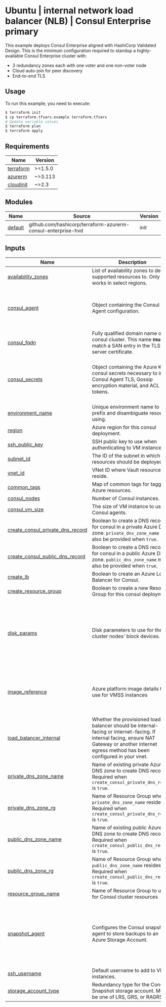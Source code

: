 # Ubuntu | internal network load balancer (NLB) | Consul Enterprise primary

This example deploys Consul Enterprise aligned with HashiCorp Validated Design. This is the minimum configuration required to standup a highly-available Consul Enterprise cluster with:

* 3 redundancy zones each with one voter and one non-voter node
* Cloud auto-join for peer discovery
* End-to-end TLS

## Usage

To run this example, you need to execute:

```bash
$ terraform init
$ cp terraform.tfvars.example terraform.tfvars
# Update variable values
$ terraform plan
$ terraform apply
```

<!-- BEGIN_TF_DOCS -->
## Requirements

| Name | Version |
|------|---------|
| <a name="requirement_terraform"></a> [terraform](#requirement\_terraform) | >=1.5.0 |
| <a name="requirement_azurerm"></a> [azurerm](#requirement\_azurerm) | ~>3.113 |
| <a name="requirement_cloudinit"></a> [cloudinit](#requirement\_cloudinit) | ~>2.3 |

## Modules

| Name | Source | Version |
|------|--------|---------|
| <a name="module_default"></a> [default](#module\_default) | github.com/hashicorp/terraform-azurerm-consul-enterprise-hvd | init |

## Inputs

| Name | Description | Type | Default | Required |
|------|-------------|------|---------|:--------:|
| <a name="input_availability_zones"></a> [availability\_zones](#input\_availability\_zones) | List of availability zones to deploy supported resources to. Only works in select regions. | `list(string)` | n/a | yes |
| <a name="input_consul_agent"></a> [consul\_agent](#input\_consul\_agent) | Object containing the Consul Agent configuration. | <pre>object({<br/>    bootstrap_acls = optional(bool, true)<br/>    datacenter     = optional(string, "dc1")<br/>    version        = string<br/>  })</pre> | n/a | yes |
| <a name="input_consul_fqdn"></a> [consul\_fqdn](#input\_consul\_fqdn) | Fully qualified domain name of the consul cluster. This name __must__ match a SAN entry in the TLS server certificate. | `string` | n/a | yes |
| <a name="input_consul_secrets"></a> [consul\_secrets](#input\_consul\_secrets) | Object containing the Azure Key consul secrets necessary to inject Consul Agent TLS, Gossip encryption material, and ACL tokens. | <pre>object({<br/>    kind = string<br/>    azure_keyvault = optional(object({<br/>      id = optional(string)<br/>    }), {})<br/>  })</pre> | n/a | yes |
| <a name="input_environment_name"></a> [environment\_name](#input\_environment\_name) | Unique environment name to prefix and disambiguate resources using. | `string` | n/a | yes |
| <a name="input_region"></a> [region](#input\_region) | Azure region for this consul deployment. | `string` | n/a | yes |
| <a name="input_ssh_public_key"></a> [ssh\_public\_key](#input\_ssh\_public\_key) | SSH public key to use when authenticating to VM instances. | `string` | n/a | yes |
| <a name="input_subnet_id"></a> [subnet\_id](#input\_subnet\_id) | The ID of the subnet in which resources should be deployed. | `string` | n/a | yes |
| <a name="input_vnet_id"></a> [vnet\_id](#input\_vnet\_id) | VNet ID where Vault resources will reside. | `string` | n/a | yes |
| <a name="input_common_tags"></a> [common\_tags](#input\_common\_tags) | Map of common tags for taggable Azure resources. | `map(string)` | `{}` | no |
| <a name="input_consul_nodes"></a> [consul\_nodes](#input\_consul\_nodes) | Number of Consul instances. | `number` | `6` | no |
| <a name="input_consul_vm_size"></a> [consul\_vm\_size](#input\_consul\_vm\_size) | The size of VM instance to use for Consul agents. | `string` | `"Standard_D2s_v3"` | no |
| <a name="input_create_consul_private_dns_record"></a> [create\_consul\_private\_dns\_record](#input\_create\_consul\_private\_dns\_record) | Boolean to create a DNS record for consul in a private Azure DNS zone. `private_dns_zone_name` must also be provided when `true`. | `bool` | `false` | no |
| <a name="input_create_consul_public_dns_record"></a> [create\_consul\_public\_dns\_record](#input\_create\_consul\_public\_dns\_record) | Boolean to create a DNS record for consul in a public Azure DNS zone. `public_dns_zone_name` must also be provided when `true`. | `bool` | `false` | no |
| <a name="input_create_lb"></a> [create\_lb](#input\_create\_lb) | Boolean to create an Azure Load Balancer for Consul. | `bool` | `true` | no |
| <a name="input_create_resource_group"></a> [create\_resource\_group](#input\_create\_resource\_group) | Boolean to create a new Resource Group for this consul deployment. | `bool` | `true` | no |
| <a name="input_disk_params"></a> [disk\_params](#input\_disk\_params) | Disk parameters to use for the cluster nodes' block devices. | <pre>object({<br/>    root = object({<br/>      disk_type = optional(string, "Premium_LRS")<br/>      disk_size = optional(number, 32)<br/>    }),<br/>    data = object({<br/>      disk_type = optional(string, "Premium_LRS")<br/>      disk_size = optional(number, 1024)<br/>    })<br/>  })</pre> | <pre>{<br/>  "data": {},<br/>  "root": {}<br/>}</pre> | no |
| <a name="input_image_reference"></a> [image\_reference](#input\_image\_reference) | Azure platform image details to use for VMSS instances | <pre>object({<br/>    publisher = string,<br/>    offer     = string,<br/>    sku       = string,<br/>    version   = string<br/>  })</pre> | <pre>{<br/>  "offer": "0001-com-ubuntu-server-jammy",<br/>  "publisher": "Canonical",<br/>  "sku": "22_04-lts-gen2",<br/>  "version": "latest"<br/>}</pre> | no |
| <a name="input_load_balancer_internal"></a> [load\_balancer\_internal](#input\_load\_balancer\_internal) | Whether the provisioned load balancer should be internal-facing or internet-facing. If internal facing, ensure NAT Gateway or another internet egress method has been configured in your vnet. | `bool` | `false` | no |
| <a name="input_private_dns_zone_name"></a> [private\_dns\_zone\_name](#input\_private\_dns\_zone\_name) | Name of existing private Azure DNS zone to create DNS record in. Required when `create_consul_private_dns_record` is `true`. | `string` | `null` | no |
| <a name="input_private_dns_zone_rg"></a> [private\_dns\_zone\_rg](#input\_private\_dns\_zone\_rg) | Name of Resource Group where `private_dns_zone_name` resides. Required when `create_consul_private_dns_record` is `true`. | `string` | `null` | no |
| <a name="input_public_dns_zone_name"></a> [public\_dns\_zone\_name](#input\_public\_dns\_zone\_name) | Name of existing public Azure DNS zone to create DNS record in. Required when `create_consul_public_dns_record` is `true`. | `string` | `null` | no |
| <a name="input_public_dns_zone_rg"></a> [public\_dns\_zone\_rg](#input\_public\_dns\_zone\_rg) | Name of Resource Group where `public_dns_zone_name` resides. Required when `create_consul_public_dns_record` is `true`. | `string` | `null` | no |
| <a name="input_resource_group_name"></a> [resource\_group\_name](#input\_resource\_group\_name) | Name of Resource Group to use for Consul cluster resources | `string` | `"consul-ent-rg"` | no |
| <a name="input_snapshot_agent"></a> [snapshot\_agent](#input\_snapshot\_agent) | Configures the Consul snapshot agent to store backups to an Azure Storage Account. | <pre>object({<br/>    enabled               = bool<br/>    storage_account_name  = optional(string)<br/>    object_container_name = optional(string)<br/>    azure_environment     = optional(string, "AZURECLOUD")<br/>    interval              = optional(string, "30m")<br/>    retention             = optional(number, 336) # 1 week @ 30m interval<br/>  })</pre> | <pre>{<br/>  "enabled": false<br/>}</pre> | no |
| <a name="input_ssh_username"></a> [ssh\_username](#input\_ssh\_username) | Default username to add to VMSS instances. | `string` | `"azureuser"` | no |
| <a name="input_storage_account_type"></a> [storage\_account\_type](#input\_storage\_account\_type) | Redundancy type for the Consul Snapshot storage account. Must be one of LRS, GRS, or RAGRS. | `string` | `"GRS"` | no |
<!-- END_TF_DOCS -->
